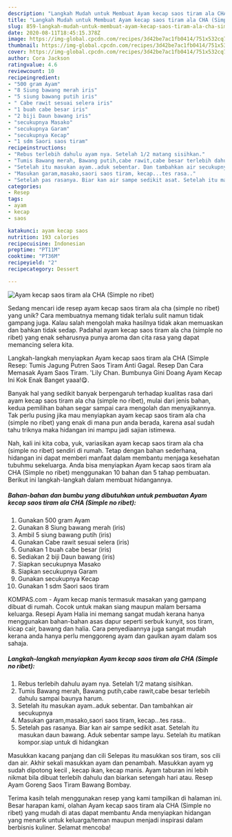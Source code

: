 ```yaml
---
description: "Langkah Mudah untuk Membuat Ayam kecap saos tiram ala CHA (Simple no ribet), Sempurna"
title: "Langkah Mudah untuk Membuat Ayam kecap saos tiram ala CHA (Simple no ribet), Sempurna"
slug: 859-langkah-mudah-untuk-membuat-ayam-kecap-saos-tiram-ala-cha-simple-no-ribet-sempurna
date: 2020-08-11T18:45:15.378Z
image: https://img-global.cpcdn.com/recipes/3d42be7ac1fb0414/751x532cq70/ayam-kecap-saos-tiram-ala-cha-simple-no-ribet-foto-resep-utama.jpg
thumbnail: https://img-global.cpcdn.com/recipes/3d42be7ac1fb0414/751x532cq70/ayam-kecap-saos-tiram-ala-cha-simple-no-ribet-foto-resep-utama.jpg
cover: https://img-global.cpcdn.com/recipes/3d42be7ac1fb0414/751x532cq70/ayam-kecap-saos-tiram-ala-cha-simple-no-ribet-foto-resep-utama.jpg
author: Cora Jackson
ratingvalue: 4.6
reviewcount: 10
recipeingredient:
- "500 gram Ayam"
- "8 Siung bawang merah iris"
- "5 siung bawang putih iris"
- " Cabe rawit sesuai selera iris"
- "1 buah cabe besar iris"
- "2 biji Daun bawang iris"
- "secukupnya Masako"
- "secukupnya Garam"
- "secukupnya Kecap"
- "1 sdm Saori saos tiram"
recipeinstructions:
- "Rebus terlebih dahulu ayam nya. Setelah 1/2 matang sisihkan."
- "Tumis Bawang merah, Bawang putih,cabe rawit,cabe besar terlebih dahulu sampai baunya harum."
- "Setelah itu masukan ayam..aduk sebentar. Dan tambahkan air secukupnya"
- "Masukan garam,masako,saori saos tiram, kecap...tes rasa.."
- "Setelah pas rasanya. Biar kan air sampe sedikit asat. Setelah itu masukan daun bawang. Aduk sebentar sampe layu. Setelah itu matikan kompor.siap untuk di hidangkan"
categories:
- Resep
tags:
- ayam
- kecap
- saos

katakunci: ayam kecap saos 
nutrition: 193 calories
recipecuisine: Indonesian
preptime: "PT11M"
cooktime: "PT36M"
recipeyield: "2"
recipecategory: Dessert

---
```



![Ayam kecap saos tiram ala CHA (Simple no ribet)](https://img-global.cpcdn.com/recipes/3d42be7ac1fb0414/751x532cq70/ayam-kecap-saos-tiram-ala-cha-simple-no-ribet-foto-resep-utama.jpg)

Sedang mencari ide resep ayam kecap saos tiram ala cha (simple no ribet) yang unik? Cara membuatnya memang tidak terlalu sulit namun tidak gampang juga. Kalau salah mengolah maka hasilnya tidak akan memuaskan dan bahkan tidak sedap. Padahal ayam kecap saos tiram ala cha (simple no ribet) yang enak seharusnya punya aroma dan cita rasa yang dapat memancing selera kita.

Langkah-langkah menyiapkan Ayam kecap saos tiram ala CHA (Simple Resep: Tumis Jagung Putren Saos Tiram Anti Gagal. Resep Dan Cara Memasak Ayam Saos Tiram. &#39;Lily Chan. Bumbunya Gini Doang Ayam Kecap Ini Kok Enak Banget yaaa!😋.

Banyak hal yang sedikit banyak berpengaruh terhadap kualitas rasa dari ayam kecap saos tiram ala cha (simple no ribet), mulai dari jenis bahan, kedua pemilihan bahan segar sampai cara mengolah dan menyajikannya. Tak perlu pusing jika mau menyiapkan ayam kecap saos tiram ala cha (simple no ribet) yang enak di mana pun anda berada, karena asal sudah tahu triknya maka hidangan ini mampu jadi sajian istimewa.


Nah, kali ini kita coba, yuk, variasikan ayam kecap saos tiram ala cha (simple no ribet) sendiri di rumah. Tetap dengan bahan sederhana, hidangan ini dapat memberi manfaat dalam membantu menjaga kesehatan tubuhmu sekeluarga. Anda bisa menyiapkan Ayam kecap saos tiram ala CHA (Simple no ribet) menggunakan 10 bahan dan 5 tahap pembuatan. Berikut ini langkah-langkah dalam membuat hidangannya.

<!--inarticleads1-->

##### Bahan-bahan dan bumbu yang dibutuhkan untuk pembuatan Ayam kecap saos tiram ala CHA (Simple no ribet):

1. Gunakan 500 gram Ayam
1. Gunakan 8 Siung bawang merah (iris)
1. Ambil 5 siung bawang putih (iris)
1. Gunakan  Cabe rawit sesuai selera (iris)
1. Gunakan 1 buah cabe besar (iris)
1. Sediakan 2 biji Daun bawang (iris)
1. Siapkan secukupnya Masako
1. Siapkan secukupnya Garam
1. Gunakan secukupnya Kecap
1. Gunakan 1 sdm Saori saos tiram


KOMPAS.com - Ayam kecap manis termasuk masakan yang gampang dibuat di rumah. Cocok untuk makan siang maupun malam bersama keluarga. Resepi Ayam Halia ini memang sangat mudah kerana hanya menggunakan bahan-bahan asas dapur seperti serbuk kunyit, sos tiram, kicap cair, bawang dan halia. Cara penyediaannya juga sangat mudah kerana anda hanya perlu menggoreng ayam dan gaulkan ayam dalam sos sahaja. 

<!--inarticleads2-->

##### Langkah-langkah menyiapkan Ayam kecap saos tiram ala CHA (Simple no ribet):

1. Rebus terlebih dahulu ayam nya. Setelah 1/2 matang sisihkan.
1. Tumis Bawang merah, Bawang putih,cabe rawit,cabe besar terlebih dahulu sampai baunya harum.
1. Setelah itu masukan ayam..aduk sebentar. Dan tambahkan air secukupnya
1. Masukan garam,masako,saori saos tiram, kecap...tes rasa..
1. Setelah pas rasanya. Biar kan air sampe sedikit asat. Setelah itu masukan daun bawang. Aduk sebentar sampe layu. Setelah itu matikan kompor.siap untuk di hidangkan


Masukkan kacang panjang dan cili Selepas itu masukkan sos tiram, sos cili dan air. Akhir sekali masukkan ayam dan penambah. Masukkan ayam yg sudah dipotong kecil , kecap ikan, kecap manis. Ayam taburan ini lebih nikmat bila dibuat terlebih dahulu dan biarkan setengah hari atau. Resep Ayam Goreng Saos Tiram Bawang Bombay. 

Terima kasih telah menggunakan resep yang kami tampilkan di halaman ini. Besar harapan kami, olahan Ayam kecap saos tiram ala CHA (Simple no ribet) yang mudah di atas dapat membantu Anda menyiapkan hidangan yang menarik untuk keluarga/teman maupun menjadi inspirasi dalam berbisnis kuliner. Selamat mencoba!

